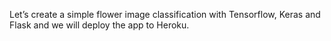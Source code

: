 Let’s create a simple flower image classification with Tensorflow, Keras and Flask and we will deploy the app to Heroku.

